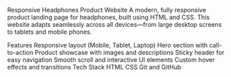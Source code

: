 Responsive Headphones Product Website
A modern, fully responsive product landing page for headphones, built using HTML and CSS. This website adapts seamlessly across all devices—from large desktop screens to tablets and mobile phones.

Features
Responsive layout (Mobile, Tablet, Laptop)
Hero section with call-to-action
Product showcase with images and descriptions
Sticky header for easy navigation
Smooth scroll and interactive UI elements
Custom hover effects and transitions
Tech Stack
HTML
CSS
Git and GitHub